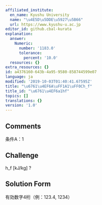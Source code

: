 ```yaml
---
affiliated_institute:
  en_name: Kyushu University
  name: "\u4E5D\u5DDE\u5927\u5B66"
  url: https://www.kyushu-u.ac.jp
editor_id: github.cbal-kurata
explanation:
  answer:
    Numeric:
      number: '1183.0'
      tolerance:
        percent: '10.0'
  resources: {}
extra_resources: {}
id: a4376160-643b-4a95-9580-858744599e07
language: ja
modified: '2019-10-03T01:40:41.67595Z'
title: "\u6761\u4EF6A\uFF1A1\uFF0Ch_f"
title_id: "\u6761\u4EF6a1hf"
topics: []
translations: {}
version: '1.0'
---
```


## Comments
条件A：1

## Challenge
h_f [kJ/kg] ?

## Solution Form
有効数字4桁（例：123.4,  1234）




